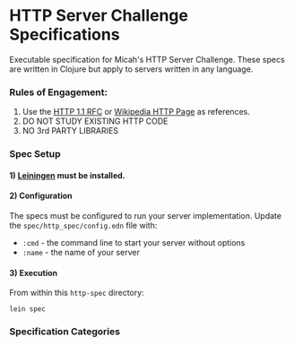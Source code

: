 # HTTP Server Challenge Specifications

Executable specification for Micah's HTTP Server Challenge.  These specs are written in Clojure but apply to servers 
written in any language.

### Rules of Engagement:
 1) Use the [HTTP 1.1 RFC](https://tools.ietf.org/html/rfc2616) or
 [Wikipedia HTTP Page](https://en.wikipedia.org/wiki/Hypertext_Transfer_Protocol) as references.
 2) DO NOT STUDY EXISTING HTTP CODE
 3) NO 3rd PARTY LIBRARIES

###  Spec Setup

#### 1) [Leiningen](https://leiningen.org/) must be installed.
 
#### 2) Configuration

The specs must be configured to run your server implementation.  Update the `spec/http_spec/config.edn` file with:

 * `:cmd` - the command line to start your server without options
 * `:name` - the name of your server

#### 3) Execution

From within this `http-spec` directory:

    lein spec  
 
    
### Specification Categories
